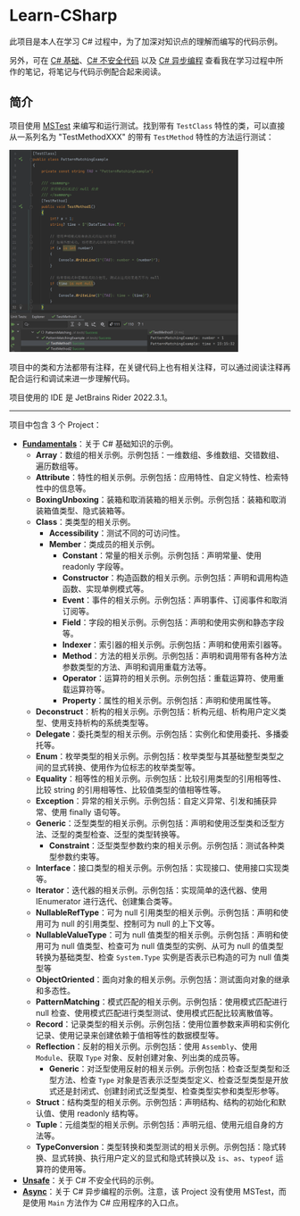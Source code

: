 # Learn-CSharp

此项目是本人在学习 C# 过程中，为了加深对知识点的理解而编写的代码示例。

另外，可在 [C# 基础](https://hasssssssh.github.io/csharp/fundamentals/)、[C# 不安全代码](https://hasssssssh.github.io/csharp/unsafe-code/) 以及 [C# 异步编程](https://hasssssssh.github.io/csharp/asynchronous-programming/) 查看我在学习过程中所作的笔记，将笔记与代码示例配合起来阅读。



## 简介

项目使用 [MSTest](https://learn.microsoft.com/en-us/dotnet/core/testing/unit-testing-mstest-intro) 来编写和运行测试。找到带有 `TestClass` 特性的类，可以直接从一系列名为 "TestMethodXXX" 的带有 `TestMethod` 特性的方法运行测试：

<img src=".\Doc\Images\doc_image_1.jpg" style="zoom: 40%;" />

项目中的类和方法都带有注释，在关键代码上也有相关注释，可以通过阅读注释再配合运行和调试来进一步理解代码。

项目使用的 IDE 是 JetBrains Rider 2022.3.1。

-----------

项目中包含 3 个 Project：

- [**Fundamentals**](https://github.com/HASSSSSSSH/Learn-CSharp/tree/main/Fundamentals)：关于 C# 基础知识的示例。
  - **Array**：数组的相关示例。示例包括：一维数组、多维数组、交错数组、遍历数组等。
  - **Attribute**：特性的相关示例。示例包括：应用特性、自定义特性、检索特性中的信息等。
  - **BoxingUnboxing**：装箱和取消装箱的相关示例。示例包括：装箱和取消装箱值类型、隐式装箱等。
  - **Class**：类类型的相关示例。
    - **Accessibility**：测试不同的可访问性。
    - **Member**：类成员的相关示例。
      - **Constant**：常量的相关示例。示例包括：声明常量、使用 readonly 字段等。
      - **Constructor**：构造函数的相关示例。示例包括：声明和调用构造函数、实现单例模式等。
      - **Event**：事件的相关示例。示例包括：声明事件、订阅事件和取消订阅等。
      - **Field**：字段的相关示例。示例包括：声明和使用实例和静态字段等。
      - **Indexer**：索引器的相关示例。示例包括：声明和使用索引器等。
      - **Method**：方法的相关示例。示例包括：声明和调用带有各种方法参数类型的方法、声明和调用重载方法等。
      - **Operator**：运算符的相关示例。示例包括：重载运算符、使用重载运算符等。
      - **Property**：属性的相关示例。示例包括：声明和使用属性等。
  - **Deconstruct**：析构的相关示例。示例包括：析构元组、析构用户定义类型、使用支持析构的系统类型等。
  - **Delegate**：委托类型的相关示例。示例包括：实例化和使用委托、多播委托等。
  - **Enum**：枚举类型的相关示例。示例包括：枚举类型与其基础整型类型之间的显式转换、使用作为位标志的枚举类型等。
  - **Equality**：相等性的相关示例。示例包括：比较引用类型的引用相等性、比较 string 的引用相等性、比较值类型的值相等性等。
  - **Exception**：异常的相关示例。示例包括：自定义异常、引发和捕获异常、使用 finally 语句等。
  - **Generic**：泛型类型的相关示例。示例包括：声明和使用泛型类和泛型方法、泛型的类型检查、泛型的类型转换等。
    - **Constraint**：泛型类型参数约束的相关示例。示例包括：测试各种类型参数约束等。
  - **Interface**：接口类型的相关示例。示例包括：实现接口、使用接口实现类等。
  - **Iterator**：迭代器的相关示例。示例包括：实现简单的迭代器、使用 IEnumerator 进行迭代、创建集合类等。
  - **NullableRefType**：可为 null 引用类型的相关示例。示例包括：声明和使用可为 null 的引用类型、控制可为 null 的上下文等。
  - **NullableValueType**：可为 null 值类型的相关示例。示例包括：声明和使用可为 null 值类型、检查可为 null 值类型的实例、从可为 null 的值类型转换为基础类型、检查 `System.Type` 实例是否表示已构造的可为 null 值类型等
  - **ObjectOriented**：面向对象的相关示例。示例包括：测试面向对象的继承和多态性。
  - **PatternMatching**：模式匹配的相关示例。示例包括：使用模式匹配进行 null 检查、使用模式匹配进行类型测试、使用模式匹配比较离散值等。
  - **Record**：记录类型的相关示例。示例包括：使用位置参数来声明和实例化记录、使用记录来创建依赖于值相等性的数据模型等。
  - **Reflection**：反射的相关示例。示例包括：使用 `Assembly`、使用 `Module`、获取 `Type` 对象、反射创建对象、列出类的成员等。
    - **Generic**：对泛型使用反射的相关示例。示例包括：检查泛型类型和泛型方法、检查 `Type` 对象是否表示泛型类型定义、检查泛型类型是开放式还是封闭式、创建封闭式泛型类型、检查类型实参和类型形参等。
  - **Struct**：结构类型的相关示例。示例包括：声明结构、结构的初始化和默认值、使用 readonly 结构等。
  - **Tuple**：元组类型的相关示例。示例包括：声明元组、使用元组自身的方法等。
  - **TypeConversion**：类型转换和类型测试的相关示例。示例包括：隐式转换、显式转换、执行用户定义的显式和隐式转换以及 `is`、`as`、`typeof` 运算符的使用等。
- [**Unsafe**](https://github.com/HASSSSSSSH/Learn-CSharp/tree/main/Unsafe)：关于 C# 不安全代码的示例。
- [**Async**](https://github.com/HASSSSSSSH/Learn-CSharp/tree/main/Async)：关于 C# 异步编程的示例。注意，该 Project 没有使用 MSTest，而是使用 `Main` 方法作为 C# 应用程序的入口点。


